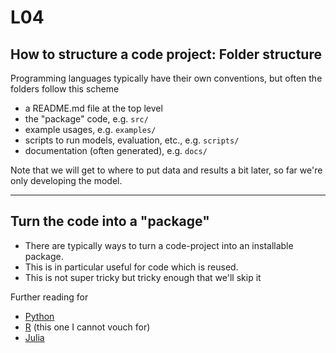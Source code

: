 # L04
## How to structure a code project: Folder structure

Programming languages typically have their own conventions, but often the folders follow this scheme
- a README.md file at the top level
- the "package" code, e.g. `src/`
- example usages, e.g. `examples/`
- scripts to run models, evaluation, etc., e.g. `scripts/`
- documentation (often generated), e.g. `docs/`


Note that we will get to where to put data and results a bit later, so far we're only developing the model.
<!-- .element: class="fragment" data-fragment-index="1" -->

---
## Turn the code into a "package"

- There are typically ways to turn a code-project into an installable package.
- This is in particular useful for code which is reused.
- This is not super tricky but tricky enough that we'll skip it

Further reading for
- [Python](https://goodresearch.dev/setup#create-a-pip-installable-package-recommended)
- [R](https://statisticsglobe.com/create-package-r) (this one I cannot vouch for)
- [Julia](https://pkgdocs.julialang.org/v1/creating-packages/)
